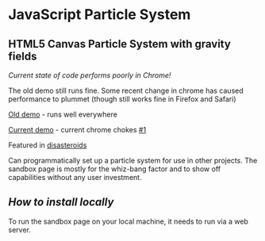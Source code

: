 JavaScript Particle System
====================

HTML5 Canvas Particle System with gravity fields
---------------------

*Current state of code performs poorly in Chrome!*

The old demo still runs fine. Some recent change in chrome has caused performance to plummet (though still works fine in Firefox and Safari)

[Old demo](http://jarrodoverson.com/static/demos/particleSystem/) - runs well everywhere

[Current demo](http://jsoverson.github.com/JavaScript-Particle-System/) - current chrome chokes [#1](https://github.com/jsoverson/JavaScript-Particle-System/issues/1)

Featured in [disasteroids](http://somethingcoded.nko3.jitsu.com/)

Can programmatically set up a particle system for use in other
projects. The sandbox page is mostly for the whiz-bang factor and to
show off capabilities without any user investment.

***How to install locally***
----------------------------
To run the sandbox page on your local machine, it needs to run via a web server.

